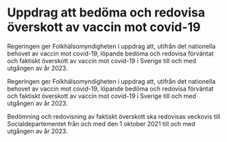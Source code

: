 # Uppdrag att bedöma och redovisa överskott av vaccin mot covid-19

Regeringen ger Folkhälsomyndigheten i uppdrag att, utifrån det nationella behovet av vaccin mot covid-19, löpande bedöma och redovisa förväntat och faktiskt överskott av vaccin mot covid-19 i Sverige till och med utgången av år 2023.

Regeringen ger Folkhälsomyndigheten i uppdrag att, utifrån det nationella behovet av vaccin mot covid-19, löpande bedöma och redovisa förväntat och faktiskt överskott av vaccin mot covid-19 i Sverige till och med utgången av år 2023.

Bedömning och redovisning av faktiskt överskott ska redovisas veckovis till Socialdepartementet från och med den 1 oktober 2021 till och med utgången av år 2023.
